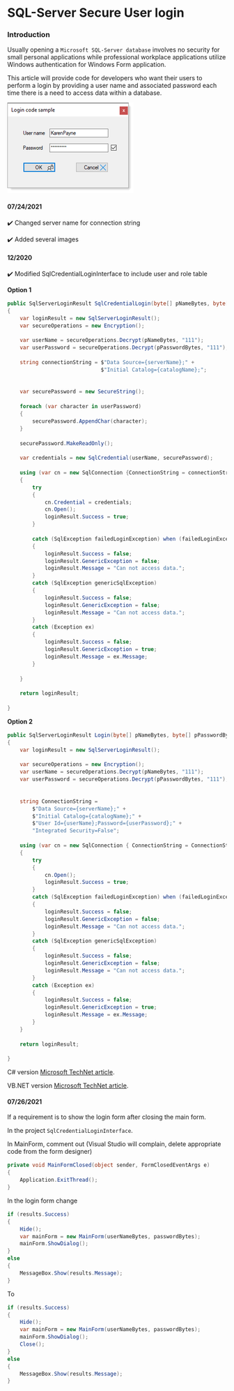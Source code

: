 # SQL-Server Secure User login

### Introduction

Usually opening a `Microsoft SQL-Server database` involves no security for small personal applications while professional workplace applications utilize Windows authentication for Windows Form application. 

This article will provide code for developers who want their users to perform a login by providing a user name and associated password each time there is a need to access data within a database. 

![img](assets/login.png)

#### 07/24/2021

:heavy_check_mark: Changed server name for connection string

:heavy_check_mark: Added several images

#### 12/2020

:heavy_check_mark:  Modified SqlCredentialLoginInterface to include user and role table

**Option 1**
```csharp
public SqlServerLoginResult SqlCredentialLogin(byte[] pNameBytes, byte[] pPasswordBytes)
{
    var loginResult = new SqlServerLoginResult();
    var secureOperations = new Encryption();

    var userName = secureOperations.Decrypt(pNameBytes, "111");
    var userPassword = secureOperations.Decrypt(pPasswordBytes, "111");

    string connectionString = $"Data Source={serverName};" + 
                              $"Initial Catalog={catalogName};";


    var securePassword = new SecureString();

    foreach (var character in userPassword)
    {
        securePassword.AppendChar(character);
    }

    securePassword.MakeReadOnly();

    var credentials = new SqlCredential(userName, securePassword);

    using (var cn = new SqlConnection {ConnectionString = connectionString})
    {
        try
        {
            cn.Credential = credentials;
            cn.Open();
            loginResult.Success = true;
        }

        catch (SqlException failedLoginException) when (failedLoginException.Number == 18456)
        {
            loginResult.Success = false;
            loginResult.GenericException = false;
            loginResult.Message = "Can not access data.";
        }
        catch (SqlException genericSqlException)
        {
            loginResult.Success = false;
            loginResult.GenericException = false;
            loginResult.Message = "Can not access data.";
        }
        catch (Exception ex)
        {
            loginResult.Success = false;
            loginResult.GenericException = true;
            loginResult.Message = ex.Message;
        }

    }

    return loginResult;

}
```
**Option 2**
```csharp
public SqlServerLoginResult Login(byte[] pNameBytes, byte[] pPasswordBytes)
{
    var loginResult = new SqlServerLoginResult();

    var secureOperations = new Encryption();
    var userName = secureOperations.Decrypt(pNameBytes, "111");
    var userPassword = secureOperations.Decrypt(pPasswordBytes, "111");


    string ConnectionString =
        $"Data Source={serverName};" +
        $"Initial Catalog={catalogName};" +
        $"User Id={userName};Password={userPassword};" +
        "Integrated Security=False";

    using (var cn = new SqlConnection { ConnectionString = ConnectionString })
    {
        try
        {
            cn.Open();
            loginResult.Success = true;
        }
        catch (SqlException failedLoginException) when (failedLoginException.Number == 18456)
        {
            loginResult.Success = false;
            loginResult.GenericException = false;
            loginResult.Message = "Can not access data.";
        }
        catch (SqlException genericSqlException)
        {
            loginResult.Success = false;
            loginResult.GenericException = false;
            loginResult.Message = "Can not access data.";
        }
        catch (Exception ex)
        {
            loginResult.Success = false;
            loginResult.GenericException = true;
            loginResult.Message = ex.Message;
        }
    }

    return loginResult;

}
```

C# version [Microsoft TechNet article](https://social.technet.microsoft.com/wiki/contents/articles/53316.sql-server-database-login-for-windows-forms-c.aspx).

VB.NET version [Microsoft TechNet article](https://social.technet.microsoft.com/wiki/contents/articles/53314.sql-server-database-login-for-windows-forms-vb-net.aspx).


#### 07/26/2021

If a requirement is to show the login form after closing the main form.

In the project `SqlCredentialLoginInterface`.

In MainForm, comment out (Visual Studio will complain, delete appropriate code from the form designer)

```csharp
private void MainFormClosed(object sender, FormClosedEventArgs e)
{
    Application.ExitThread();
}
```

In the login form change

```csharp
if (results.Success)
{
	Hide();
	var mainForm = new MainForm(userNameBytes, passwordBytes);
	mainForm.ShowDialog();
}
else
{
	MessageBox.Show(results.Message);
}
```

To

```csharp
if (results.Success)
{
	Hide();
	var mainForm = new MainForm(userNameBytes, passwordBytes);
	mainForm.ShowDialog();
    Close();
}
else
{
	MessageBox.Show(results.Message);
}
```